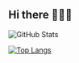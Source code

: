 ## Hi there 👋👋👋

<!--
**kaanoguzhan/kaanoguzhan** is a ✨ _special_ ✨ repository because its `README.md` (this file) appears on your GitHub profile.

Here are some ideas to get you started:

- 🔭 I’m currently working on ...
- 🌱 I’m currently learning ...
- 👯 I’m looking to collaborate on ...
- 🤔 I’m looking for help with ...
- 💬 Ask me about ...
- 📫 How to reach me: ...
- 😄 Pronouns: ...
- ⚡ Fun fact: ...
-->

![GitHub Stats](https://github-readme-stats.vercel.app/api?username=kaanoguzhan&show_icons=true&theme=radical)

[![Top Langs](https://github-readme-stats.vercel.app/api/top-langs/?username=kaanoguzhan&layout=pie)](https://github.com/anuraghazra/github-readme-stats)

